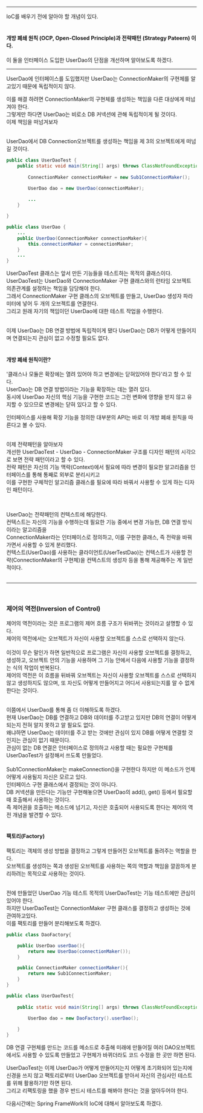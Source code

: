 
---
IoC를 배우기 전에 알아야 할 개념이 있다.
<br/><br/>
#### 개방 폐쇄 원칙 (OCP, Open-Closed Principle)과 전략패턴 (Strategy Pateern) 이다. <br/>
이 둘을 인터페이스 도입한 UserDao의 단점을 개선하며 알아보도록 하겠다.

---
UserDao에 인터페이스를 도입했지만 UserDao는 ConnectionMaker의 구현체를 알고있기 때문에 독립적이지 않다.

이를 해결 하려면 ConnectionMaker의 구현체를 생성하는 책임을 다른 대상에게 떠넘겨야 한다.<br/>
그렇게만 하다면 UserDao는 비로소 DB 커넥션에 관해 독립적이게 될 것이다.<br/>
이제 책임을 떠넘겨보자<br/><br/>

UserDao에서 DB Connection오브젝트를 생성하는 책임을 제 3의 오브젝트에게 떠넘길 것이다.
```java
public class UserDaoTest {
    public static void main(String[] args) throws ClassNotFoundException, SQLException {
        
        ConnectionMaker connectionMaker = new Sub1ConnectionMaker();

        UserDao dao = new UserDao(connectionMaker);
        
        ...
    }

}

public class UserDao {
    ...
    public UserDao(ConnectionMaker connectionMaker){
        this.connectionMaker = connectionMaker;
    }
    ...
}
```
UserDaoTest 클래스는 앞서 만든 기능들을 테스트하는 목적의 클래스이다. <br/>
UserDaoTest는 UserDao와 ConnectionMaker 구현 클래스와의 런타임 오브젝트 의존관계를 설정하는 책임을 담당해야 한다.<br/>
그래서 ConnectionMaker 구현 클래스의 오브젝트를 만들고, UserDao 생성자 파라미터에 넣어 두 개의 오브젝트를 연결한다.<br/>
그리고 원래 자기의 책임이던 UserDao에 대한 테스트 작업을 수행한다.
<br/><br/>

이제 UserDao는 DB 연결 방법에 독립적이게 됐다 UserDao는 DB가 어떻게 만들어지며 
연결되는지 관심이 없고 수정할 필요도 없다.
<br/>
<br/>
#### 개방 폐쇄 원칙이란?<br/>
'클래스나 모듈은 확장에는 열려 있어야 하고 변경에는 닫혀있어야 한다'라고 할 수 있다.<br/>
UserDao는 DB 연결 방법이라는 기능을 확장하는 데는 열려 있다.<br/>
동시에 UserDao 자신의 핵심 기능을 구현한 코드는 그런 변화에 영향을 받지 않고 유지할 수 있으므로 변경에는 닫혀 있다고 할 수 있다. <br/>

인터페이스를 사용해 확장 기능을 정의한 대부분의 API는 바로 이 개방 폐쇄 원칙을 따른다고 볼 수 있다.
<br/><br/>

이제 전략패턴을 알아보자<br/>
개선한 UserDaoTest - UserDao - ConnectionMaker 구조를 디자인 패턴의 시각으로 보면 전략 패턴이라고 할 수 있다.<br/>
전략 패턴은 자신의 기능 맥락(Context)에서 필요에 따라 변경이 필요한 알고리즘을 인터페이스를 통해 통째로 외부로 분리시키고 <br/>
이를 구현한 구체적인 알고리즘 클래스를 필요에 따라 바꿔서 사용할 수 있게 하는 디자인 패턴이다.

<br/>

UserDao는 전략패턴의 컨텍스트에 해당한다.<br/>
컨텍스트는 자신의 기능을 수행하는데 필요한 기능 중에서 변경 가능한, DB 연결 방식이라는 알고리즘을<br/>
ConnectionMaker라는 인터페이스로 정의하고, 이를 구현한 클래스, 즉 전략을 바꿔가면서 사용할 수 있게 분리했다.<br/>
컨텍스트(UserDao)를 사용하는 클라이언트(UserTestDao)는 컨텍스트가 사용할 전략(ConnectionMaker의 구현체)을 컨텍스트의 생성자 등을 통해 제공해주는 게 일반적이다.<br/><br/>

--- 
<br/>

### 제어의 역전(Inversion of Control)
제어의 역전이라는 것은 프로그램의 제어 흐름 구조가 뒤바뀌는 것이라고 설명할 수 있다. <br/>
제어의 역전에서는 오브젝트가 자신이 사용할 오브젝트를 스스로 선택하지 않는다.
<br/><br/>
이것이 무슨 말인가 하면 일반적으로 프로그램은 자신이 사용할 오브젝트를 결정하고, 생성하고, 오브젝트 안의 기능을 사용하며 그 기능 안에서 다음에 사용할 기능을 결정하는 식의 작업이 반복된다.
<br/>
제어의 역전은 이 흐름을 뒤바꿔 오브젝트는 자신이 사용할 오브젝트를 스스로 선택하지 않고 생성하지도 않으며, 또 자신도 어떻게 만들어지고 어디서 사용되는지를 알 수 없게 한다는 것이다.
<br/><br/>

이쯤에서 UserDao를 통해 좀 더 이해하도록 하겠다.<br/>
현재 UserDao는 DB를 연결하고 DB와 데이터를 주고받고 있지만 DB의 연결이 어떻게 되는지 전혀 알지 못하고 알 필요도 없다.<br/>
왜냐하면 UserDao는 데이터를 주고 받는 것에만 관심이 있지 DB를 어떻게 연결할 것인지는 관심이 없기 때문이다. <br/>
관심이 없는 DB 연결은 인터페이스로 정의하고 사용할 때는 필요한 구현체를 UserDaoTest가 설정해서 쓰도록 만들었다. <br/><br/>
Sub1ConnectionMaker는 makeConnection()을 구현한다 하지만 이 메소드가 언제 어떻게 사용될지 자신은 모르고 있다. <br/>
인터페이스 구현 클래스에서 결정되는 것이 아니다.<br/>
DB 커넥션을 만든다는 기능만 구현해놓으면 UserDao의 add(), get() 등에서 필요할 때 호출해서 사용하는 것이다.<br/>
즉 제어권을 호출하는 메소드에 넘기고, 자신은 호출되어 사용되도록 한다는 제어의 역전 개념을 발견할 수 있다.
<br/><br/>


#### 팩토리(Factory)
팩토리는 객체의 생성 방법을 결정하고 그렇게 만들어진 오브젝트를 돌려주는 역할을 한다. <br/>
오브젝트를 생성하는 쪽과 생성된 오브젝트를 사용하는 쪽의 역할과 책임을 깔끔하게 분리하려는 목적으로 사용하는 것이다.<br/>
<br/>

전에 만들었던 UserDao 기능 테스트 목적의 UserDaoTest는 기능 테스트에만 관심이 있어야 한다.<br/>
하지만 UserDaoTest는 ConnectionMaker 구현 클래스를 결정하고 생성하는 것에 관여하고있다. <br/>
이를 팩토리를 만들어 분리해보도록 하겠다.

```java
public class DaoFactory{

    public UserDao userDao(){
        return new UserDao(connectionMaker());
    }

    public ConnectionMaker connectionMaker(){
        return new Sub1ConnectionMaker;
    }
}

public class UserDaoTest{
    
    public static void main(String[] args) throws ClassNotFoundException, SQLException{
       
        UserDao dao = new DaoFactory().userDao();

    }
}
```

DB 연결 구현체를 만드는 코드를 메소드로 추출해 미래에 만들어질 여러 DAO오브젝트 에서도 사용할 수 있도록 만들었고 구현체가 바뀌더라도 코드 수정을 한 곳만 하면 된다.

UserDaoTest는 이제 UserDao가 어떻게 만들어지는지 어떻게 초기화되어 있는지에 신경을 쓰지 않고 팩토리로부터 UserDao 오브젝트를 받아서 자신의 관심사인 테스트를 위해 활용하기만 하면 된다.<br/>
그리고 리팩토링을 했을 경우 반드시 테스트를 해봐야 한다는 것을 알아두어야 한다.

다음시간에는 Spring FrameWork의 IoC에 대해서 알아보도록 하겠다.